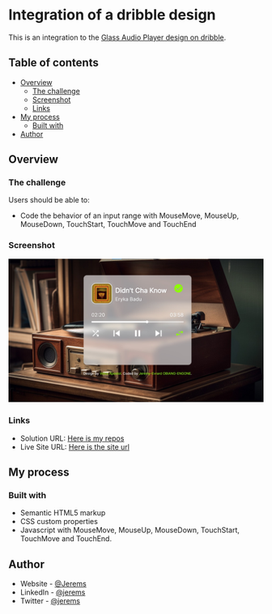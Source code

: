 # Integration of a dribble design

This is an integration to the [Glass Audio Player design on dribble](https://dribbble.com/shots/23528020-Glass-Audio-Player).

## Table of contents

- [Overview](#overview)
  - [The challenge](#the-challenge)
  - [Screenshot](#screenshot)
  - [Links](#links)
- [My process](#my-process)
  - [Built with](#built-with)
- [Author](#author)

## Overview

### The challenge

Users should be able to:

- Code the behavior of an input range with MouseMove, MouseUp, MouseDown, TouchStart, TouchMove and TouchEnd

### Screenshot

![](./assets/images/screen.jpg)

### Links

- Solution URL: [Here is my repos](https://github.com/Jerems412Dev/Music_player)
- Live Site URL: [Here is the site url](<https://your-live-site-url.com](https://social-links-profile-main-jerems.vercel.app/)>)

## My process

### Built with

- Semantic HTML5 markup
- CSS custom properties
- Javascript with MouseMove, MouseUp, MouseDown, TouchStart, TouchMove and TouchEnd.

## Author

- Website - [@Jerems](#)
- LinkedIn - [@jerems](https://www.linkedin.com/in/j%C3%A9r%C3%A9my-evrard-obiang-engone-257436247/)
- Twitter - [@jerems](<https://www.twitter.com/yourusername](https://x.com/jeremsOb)>)
